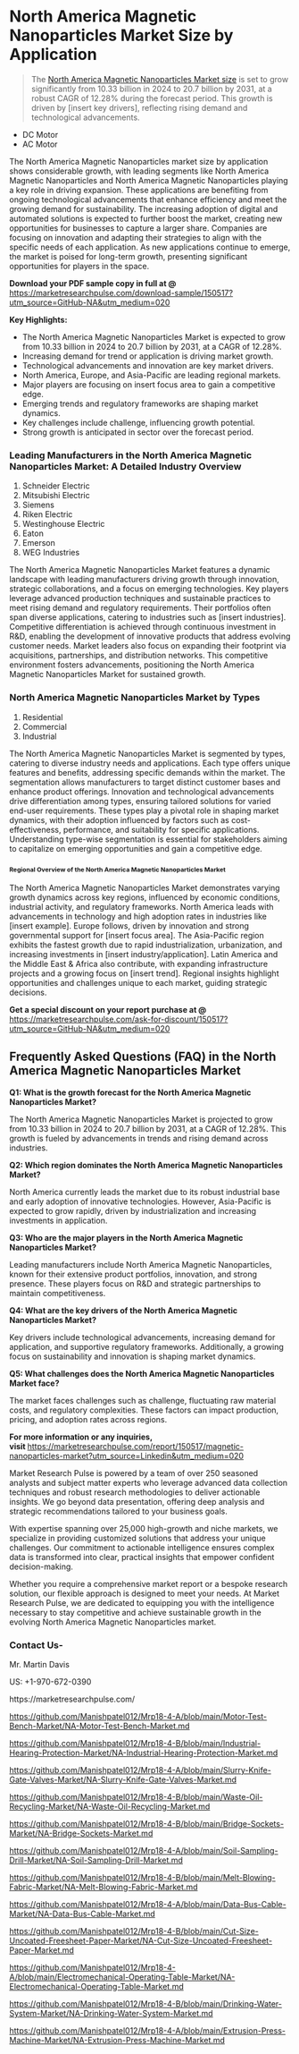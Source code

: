 <h1>North America Magnetic Nanoparticles Market&nbsp;Size by Application</h1><blockquote><p>The <a href="https://marketresearchpulse.com/download-sample/150517?utm_source=GitHub-NA&amp;utm_medium=020">North America Magnetic Nanoparticles Market size</a> is set to grow significantly from 10.33 billion in 2024 to 20.7 billion by 2031, at a robust CAGR of 12.28% during the forecast period. This growth is driven by [insert key drivers], reflecting rising demand and technological advancements.</p></blockquote><ul><li>DC Motor<li> AC Motor</li></ul><p>The North America Magnetic Nanoparticles market size by application shows considerable growth, with leading segments like North America Magnetic Nanoparticles and North America Magnetic Nanoparticles playing a key role in driving expansion. These applications are benefiting from ongoing technological advancements that enhance efficiency and meet the growing demand for sustainability. The increasing adoption of digital and automated solutions is expected to further boost the market, creating new opportunities for businesses to capture a larger share. Companies are focusing on innovation and adapting their strategies to align with the specific needs of each application. As new applications continue to emerge, the market is poised for long-term growth, presenting significant opportunities for players in the space.</p><p><strong>Download your PDF sample copy in full at @ </strong><a href="https://marketresearchpulse.com/download-sample/150517?utm_source=GitHub-NA&amp;utm_medium=020">https://marketresearchpulse.com/download-sample/150517?utm_source=GitHub-NA&amp;utm_medium=020</a></p><p><strong>Key Highlights: </strong></p><ul><li>The North America Magnetic Nanoparticles Market is expected to grow from 10.33 billion in 2024 to 20.7 billion by 2031, at a CAGR of 12.28%.</li><li>Increasing demand for trend or application is driving market growth.</li><li>Technological advancements and innovation are key market drivers.</li><li>North America, Europe, and Asia-Pacific are leading regional markets.</li><li>Major players are focusing on insert focus area to gain a competitive edge.</li><li>Emerging trends and regulatory frameworks are shaping market dynamics.</li><li>Key challenges include challenge, influencing growth potential.</li><li>Strong growth is anticipated in sector over the forecast period.</li></ul><h3>Leading Manufacturers in the North America Magnetic Nanoparticles Market: A Detailed Industry Overview</h3><ol><li>Schneider Electric</li><li>Mitsubishi Electric</li><li>Siemens</li><li>Riken Electric</li><li>Westinghouse Electric</li><li>Eaton</li><li>Emerson</li><li>WEG Industries</li></ol><div class="flex max-w-full flex-col flex-grow"><div class="min-h-8 text-message flex w-full flex-col items-end gap-2 whitespace-normal break-words [.text-message+&amp;]:mt-5" dir="auto" data-message-author-role="assistant" data-message-id="fd8432e4-4910-450d-b182-61b7bfb0a01f" data-message-model-slug="gpt-4o"><div class="flex w-full flex-col gap-1 empty:hidden first:pt-[3px]"><div class="markdown prose w-full break-words dark:prose-invert light"><p>The North America Magnetic Nanoparticles Market features a dynamic landscape with leading manufacturers driving growth through innovation, strategic collaborations, and a focus on emerging technologies. Key players leverage advanced production techniques and sustainable practices to meet rising demand and regulatory requirements. Their portfolios often span diverse applications, catering to industries such as [insert industries]. Competitive differentiation is achieved through continuous investment in R&amp;D, enabling the development of innovative products that address evolving customer needs. Market leaders also focus on expanding their footprint via acquisitions, partnerships, and distribution networks. This competitive environment fosters advancements, positioning the North America Magnetic Nanoparticles Market for sustained growth.</p></div></div></div></div><h3>North America Magnetic Nanoparticles Market by Types</h3><ol><li>Residential<li> Commercial<li> Industrial</li></ol><div class="flex max-w-full flex-col flex-grow"><div class="min-h-8 text-message flex w-full flex-col items-end gap-2 whitespace-normal break-words [.text-message+&amp;]:mt-5" dir="auto" data-message-author-role="assistant" data-message-id="084470be-0bb7-4664-bddf-5156b4f41249" data-message-model-slug="gpt-4o-mini"><div class="flex w-full flex-col gap-1 empty:hidden first:pt-[3px]"><div class="markdown prose w-full break-words dark:prose-invert light"><p>The North America Magnetic Nanoparticles Market is segmented by types, catering to diverse industry needs and applications. Each type offers unique features and benefits, addressing specific demands within the market. The segmentation allows manufacturers to target distinct customer bases and enhance product offerings. Innovation and technological advancements drive differentiation among types, ensuring tailored solutions for varied end-user requirements. These types play a pivotal role in shaping market dynamics, with their adoption influenced by factors such as cost-effectiveness, performance, and suitability for specific applications. Understanding type-wise segmentation is essential for stakeholders aiming to capitalize on emerging opportunities and gain a competitive edge.</p></div></div></div></div><h3><span style="font-size: 11px;">Regional Overview of the North America Magnetic Nanoparticles Market</span></h3><div class="flex max-w-full flex-col flex-grow"><div class="min-h-8 text-message flex w-full flex-col items-end gap-2 whitespace-normal break-words [.text-message+&amp;]:mt-5" dir="auto" data-message-author-role="assistant" data-message-id="e9038762-ce64-4e30-91c9-9bd413514231" data-message-model-slug="gpt-4o-mini"><div class="flex w-full flex-col gap-1 empty:hidden first:pt-[3px]"><div class="markdown prose w-full break-words dark:prose-invert light"><p>The North America Magnetic Nanoparticles Market demonstrates varying growth dynamics across key regions, influenced by economic conditions, industrial activity, and regulatory frameworks. North America leads with advancements in technology and high adoption rates in industries like [insert example]. Europe follows, driven by innovation and strong governmental support for [insert focus area]. The Asia-Pacific region exhibits the fastest growth due to rapid industrialization, urbanization, and increasing investments in [insert industry/application]. Latin America and the Middle East &amp; Africa also contribute, with expanding infrastructure projects and a growing focus on [insert trend]. Regional insights highlight opportunities and challenges unique to each market, guiding strategic decisions.</p></div></div></div></div><p><strong>Get a special discount on your report purchase at @ </strong><a href="https://marketresearchpulse.com/ask-for-discount/150517?utm_source=GitHub-NA&amp;utm_medium=020">https://marketresearchpulse.com/ask-for-discount/150517?utm_source=GitHub-NA&amp;utm_medium=020</a></p><h2>Frequently Asked Questions (FAQ) in the North America Magnetic Nanoparticles Market</h2><p><strong>Q1: What is the growth forecast for the North America Magnetic Nanoparticles Market?</strong></p><p>The North America Magnetic Nanoparticles Market is projected to grow from 10.33 billion in 2024 to 20.7 billion by 2031, at a CAGR of 12.28%. This growth is fueled by advancements in trends and rising demand across industries.</p><p><strong>Q2: Which region dominates the North America Magnetic Nanoparticles Market?</strong></p><p>North America currently leads the market due to its robust industrial base and early adoption of innovative technologies. However, Asia-Pacific is expected to grow rapidly, driven by industrialization and increasing investments in application.</p><p><strong>Q3: Who are the major players in the North America Magnetic Nanoparticles Market?</strong></p><p>Leading manufacturers include North America Magnetic Nanoparticles, known for their extensive product portfolios, innovation, and strong presence. These players focus on R&amp;D and strategic partnerships to maintain competitiveness.</p><p><strong>Q4: What are the key drivers of the North America Magnetic Nanoparticles Market?</strong></p><p>Key drivers include technological advancements, increasing demand for application, and supportive regulatory frameworks. Additionally, a growing focus on sustainability and innovation is shaping market dynamics.</p><p><strong>Q5: What challenges does the North America Magnetic Nanoparticles Market face?</strong></p><p>The market faces challenges such as challenge, fluctuating raw material costs, and regulatory complexities. These factors can impact production, pricing, and adoption rates across regions.</p><p><strong>For more information or any inquiries, visit&nbsp;</strong><a href="https://marketresearchpulse.com/report/150517/magnetic-nanoparticles-market?utm_source=Linkedin&utm_medium=020">https://marketresearchpulse.com/report/150517/magnetic-nanoparticles-market?utm_source=Linkedin&utm_medium=020</a></p><p>Market Research Pulse is powered by a team of over 250 seasoned analysts and subject matter experts who leverage advanced data collection techniques and robust research methodologies to deliver actionable insights. We go beyond data presentation, offering deep analysis and strategic recommendations tailored to your business goals.</p><p>With expertise spanning over 25,000 high-growth and niche markets, we specialize in providing customized solutions that address your unique challenges. Our commitment to actionable intelligence ensures complex data is transformed into clear, practical insights that empower confident decision-making.</p><p>Whether you require a comprehensive market report or a bespoke research solution, our flexible approach is designed to meet your needs. At Market Research Pulse, we are dedicated to equipping you with the intelligence necessary to stay competitive and achieve sustainable growth in the evolving North America Magnetic Nanoparticles market.</p><h3><strong>Contact Us-</strong></h3><p>Mr. Martin Davis</p><p>US: +1-970-672-0390</p><p>https://marketresearchpulse.com/</p><p><a href="https://github.com/Manishpatel012/Mrp18-4-A/blob/main/Motor-Test-Bench-Market/NA-Motor-Test-Bench-Market.md">https://github.com/Manishpatel012/Mrp18-4-A/blob/main/Motor-Test-Bench-Market/NA-Motor-Test-Bench-Market.md</a></p><p><a href="https://github.com/Manishpatel012/Mrp18-4-B/blob/main/Industrial-Hearing-Protection-Market/NA-Industrial-Hearing-Protection-Market.md">https://github.com/Manishpatel012/Mrp18-4-B/blob/main/Industrial-Hearing-Protection-Market/NA-Industrial-Hearing-Protection-Market.md</a></p><p><a href="https://github.com/Manishpatel012/Mrp18-4-A/blob/main/Slurry-Knife-Gate-Valves-Market/NA-Slurry-Knife-Gate-Valves-Market.md">https://github.com/Manishpatel012/Mrp18-4-A/blob/main/Slurry-Knife-Gate-Valves-Market/NA-Slurry-Knife-Gate-Valves-Market.md</a></p><p><a href="https://github.com/Manishpatel012/Mrp18-4-B/blob/main/Waste-Oil-Recycling-Market/NA-Waste-Oil-Recycling-Market.md">https://github.com/Manishpatel012/Mrp18-4-B/blob/main/Waste-Oil-Recycling-Market/NA-Waste-Oil-Recycling-Market.md</a></p><p><a href="https://github.com/Manishpatel012/Mrp18-4-B/blob/main/Bridge-Sockets-Market/NA-Bridge-Sockets-Market.md">https://github.com/Manishpatel012/Mrp18-4-B/blob/main/Bridge-Sockets-Market/NA-Bridge-Sockets-Market.md</a></p><p><a href="https://github.com/Manishpatel012/Mrp18-4-A/blob/main/Soil-Sampling-Drill-Market/NA-Soil-Sampling-Drill-Market.md">https://github.com/Manishpatel012/Mrp18-4-A/blob/main/Soil-Sampling-Drill-Market/NA-Soil-Sampling-Drill-Market.md</a></p><p><a href="https://github.com/Manishpatel012/Mrp18-4-B/blob/main/Melt-Blowing-Fabric-Market/NA-Melt-Blowing-Fabric-Market.md">https://github.com/Manishpatel012/Mrp18-4-B/blob/main/Melt-Blowing-Fabric-Market/NA-Melt-Blowing-Fabric-Market.md</a></p><p><a href="https://github.com/Manishpatel012/Mrp18-4-A/blob/main/Data-Bus-Cable-Market/NA-Data-Bus-Cable-Market.md">https://github.com/Manishpatel012/Mrp18-4-A/blob/main/Data-Bus-Cable-Market/NA-Data-Bus-Cable-Market.md</a></p><p><a href="https://github.com/Manishpatel012/Mrp18-4-B/blob/main/Cut-Size-Uncoated-Freesheet-Paper-Market/NA-Cut-Size-Uncoated-Freesheet-Paper-Market.md">https://github.com/Manishpatel012/Mrp18-4-B/blob/main/Cut-Size-Uncoated-Freesheet-Paper-Market/NA-Cut-Size-Uncoated-Freesheet-Paper-Market.md</a></p><p><a href="https://github.com/Manishpatel012/Mrp18-4-A/blob/main/Electromechanical-Operating-Table-Market/NA-Electromechanical-Operating-Table-Market.md">https://github.com/Manishpatel012/Mrp18-4-A/blob/main/Electromechanical-Operating-Table-Market/NA-Electromechanical-Operating-Table-Market.md</a></p><p><a href="https://github.com/Manishpatel012/Mrp18-4-B/blob/main/Drinking-Water-System-Market/NA-Drinking-Water-System-Market.md">https://github.com/Manishpatel012/Mrp18-4-B/blob/main/Drinking-Water-System-Market/NA-Drinking-Water-System-Market.md</a></p><p><a href="https://github.com/Manishpatel012/Mrp18-4-A/blob/main/Extrusion-Press-Machine-Market/NA-Extrusion-Press-Machine-Market.md">https://github.com/Manishpatel012/Mrp18-4-A/blob/main/Extrusion-Press-Machine-Market/NA-Extrusion-Press-Machine-Market.md</a></p>
